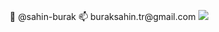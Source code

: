 <p align="center">
  👋 @sahin-burak
  📫 buraksahin.tr@gmail.com


  <img src="https://github-readme-stats.vercel.app/api/top-langs/?username=sahin-burak&&theme=dark&layout=compact">


</p>
